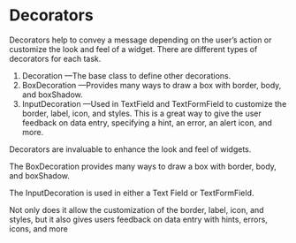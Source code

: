# Decorators

Decorators help to convey a message depending on the user’s action or customize the look and feel of a widget. There are different types of decorators for each task.

1. Decoration —The base class to define other decorations.
2. BoxDecoration —Provides many ways to draw a box with border, body, and boxShadow.
3. InputDecoration —Used in TextField and TextFormField to customize the border, label, icon, and styles. This is a great way to give the user feedback on data entry, specifying a hint, an error, an alert icon, and more.

Decorators are invaluable to enhance the look and feel of widgets. 

The BoxDecoration provides many ways to draw a box with border, body, and boxShadow.

The InputDecoration is used in either a Text­ Field or TextFormField. 

Not only does it allow the customization of the border, label, icon, and styles, but it also gives users feedback on data entry with hints, errors, icons, and more